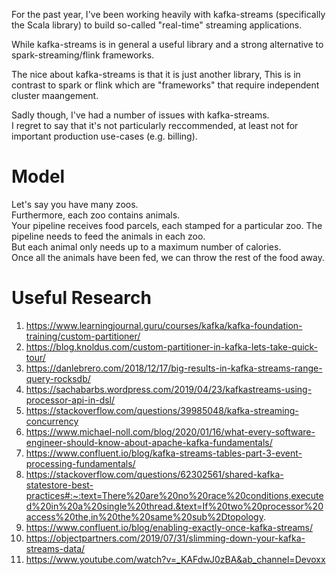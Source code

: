 For the past year, I've been working heavily with kafka-streams (specifically the Scala library) to build
so-called "real-time" streaming applications.  

While kafka-streams is in general a useful library and a strong alternative to spark-streaming/flink frameworks. 

The nice about kafka-streams is that it is just another library, 
This is in contrast to spark or flink which are "frameworks" that require independent cluster maangement.  


Sadly though, I've had a number of issues with kafka-streams.  
I regret to say that it's not particularly reccommended, at least not for important production use-cases (e.g. billing). 


# Model

Let's say you have many zoos.  
Furthermore, each zoo contains animals.   
Your pipeline receives food parcels, each stamped for a particular zoo. 
The pipeline needs to feed the animals in each zoo.  
But each animal only needs up to a maximum number of calories.  
Once all the animals have been fed, we can throw the rest of the food away. 

# Useful Research

1. https://www.learningjournal.guru/courses/kafka/kafka-foundation-training/custom-partitioner/
2. https://blog.knoldus.com/custom-partitioner-in-kafka-lets-take-quick-tour/
3. https://danlebrero.com/2018/12/17/big-results-in-kafka-streams-range-query-rocksdb/
4. https://sachabarbs.wordpress.com/2019/04/23/kafkastreams-using-processor-api-in-dsl/
5. https://stackoverflow.com/questions/39985048/kafka-streaming-concurrency
6. https://www.michael-noll.com/blog/2020/01/16/what-every-software-engineer-should-know-about-apache-kafka-fundamentals/
7. https://www.confluent.io/blog/kafka-streams-tables-part-3-event-processing-fundamentals/
8. https://stackoverflow.com/questions/62302561/shared-kafka-statestore-best-practices#:~:text=There%20are%20no%20race%20conditions,executed%20in%20a%20single%20thread.&text=If%20two%20processor%20access%20the,in%20the%20same%20sub%2Dtopology.
9. https://www.confluent.io/blog/enabling-exactly-once-kafka-streams/
10. https://objectpartners.com/2019/07/31/slimming-down-your-kafka-streams-data/
11. https://www.youtube.com/watch?v=_KAFdwJ0zBA&ab_channel=Devoxx

  
